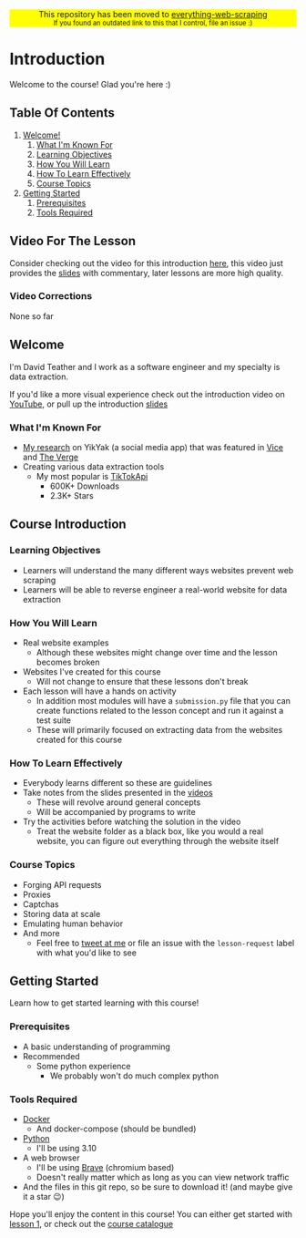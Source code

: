 <div style="width:100%;text-align: center; background: yellow;">
    This repository has been moved to <a href="https://github.com/davidteather/everything-web-scraping/tree/main/000-introduction">everything-web-scraping</a>
    <br>
    <small>If you found an outdated link to this that I control, file an issue :)</small>
</div>

# Introduction

Welcome to the course! Glad you're here :)

## Table Of Contents
1. [Welcome!](#welcome)
    1. [What I'm Known For](#what-im-known-for)
    2. [Learning Objectives](#learning-objectives)
    3. [How You Will Learn](#how-you-will-learn)
    4. [How To Learn Effectively](#how-to-learn-effectively)
    5. [Course Topics](#course-topics)
3. [Getting Started](#getting-started)
    1. [Prerequisites](#prerequisites)
    2. [Tools Required](#tools-required)

## Video For The Lesson
Consider checking out the video for this introduction [here](https://www.youtube.com/watch?v=KY3E-6wVOqA&list=PLmRtxHvzkEE8Ofiy4hnnXSoxw7gs4HOHt), this video just provides the [slides](./slides.pdf) with commentary, later lessons are more high quality.

### Video Corrections
None so far

## Welcome

I'm David Teather and I work as a software engineer and my specialty is data extraction.

If you'd like a more visual experience check out the introduction video on [YouTube](https://www.youtube.com/watch?v=KY3E-6wVOqA&list=PLmRtxHvzkEE8Ofiy4hnnXSoxw7gs4HOHt), or pull up the introduction [slides](./slides.pdf)
### What I'm Known For
* [My research](https://theresponsetimes.com/yikyak-is-exposing-user-locations/) on YikYak (a social media app) that was featured in [Vice](https://www.vice.com/en/article/7kbnna/anonymous-social-media-app-yik-yak-exposed-users-precise-locations) and [The Verge](https://www.theverge.com/2022/5/13/23070696/yik-yak-anonymous-app-precise-locations-revealed)
* Creating various data extraction tools
    * My most popular is [TikTokApi](https://github.com/davidteather/TikTok-Api)
        * 600K+ Downloads
        * 2.3K+ Stars

## Course Introduction
### Learning Objectives
* Learners will understand the many different ways websites prevent web scraping
* Learners will be able to reverse engineer a real-world website for data extraction

### How You Will Learn
* Real website examples
    * Although these websites might change over time and the lesson becomes broken 
* Websites I've created for this course
    * Will not change to ensure that these lessons don't break
* Each lesson will have a hands on activity
    * In addition most modules will have a `submission.py` file that you can create functions related to the lesson concept and run it against a test suite
    * These will primarily focused on extracting data from the websites created for this course

### How To Learn Effectively
* Everybody learns different so these are guidelines
* Take notes from the slides presented in the [videos](https://youtube.com/playlist?list=PLmRtxHvzkEE8Ofiy4hnnXSoxw7gs4HOHt) 
    * These will revolve around general concepts
    * Will be accompanied by programs to write
* Try the activities before watching the solution in the video
    * Treat the website folder as a black box, like you would a real website, you can figure out everything through the website itself

### Course Topics
* Forging API requests
* Proxies
* Captchas
* Storing data at scale
* Emulating human behavior
* And more 
    * Feel free to [tweet at me](https://twitter.com/david_teather) or file an issue with the `lesson-request` label with what you'd like to see

## Getting Started

Learn how to get started learning with this course!
### Prerequisites
* A basic understanding of programming
* Recommended
    * Some python experience
        * We probably won't do much complex python

### Tools Required
* [Docker](https://www.docker.com/)
    * And docker-compose (should be bundled)
* [Python](https://www.python.org/)
    * I'll be using 3.10
* A web browser
    * I'll be using [Brave](https://brave.com/) (chromium based)
    * Doesn't really matter which as long as you can view network traffic
* And the files in this git repo, so be sure to download it! (and maybe give it a star 😉)


Hope you'll enjoy the content in this course! You can either get started with [lesson 1](../001-introduction-to-forging-api-requests/), or check out the [course catalogue](../README.md#course-catalogue)